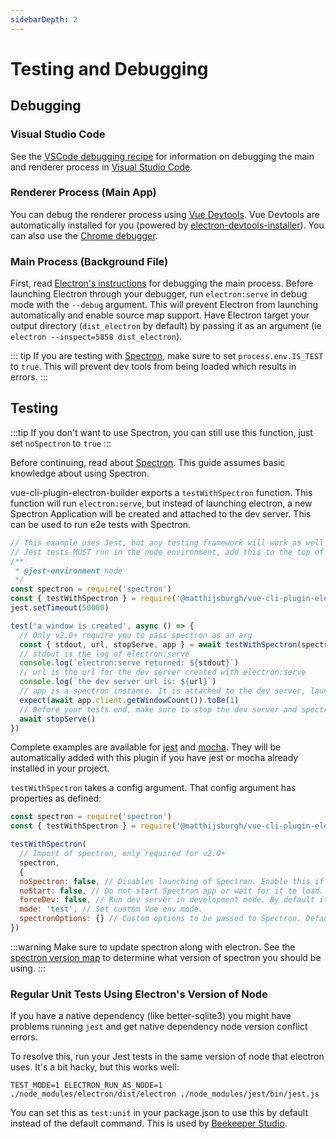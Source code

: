 ```yaml
---
sidebarDepth: 2
---
```


# Testing and Debugging

## Debugging

### Visual Studio Code

See the [VSCode debugging recipe](./recipes.md#debugging-with-vscode) for information on debugging the main and renderer process in [Visual Studio Code](https://code.visualstudio.com/).

### Renderer Process (Main App)

You can debug the renderer process using [Vue Devtools](https://github.com/vuejs/vue-devtools). Vue Devtools are automatically installed for you (powered by [electron-devtools-installer](https://github.com/MarshallOfSound/electron-devtools-installer)). You can also use the [Chrome debugger](https://developers.google.com/web/tools/chrome-devtools/javascript/).

### Main Process (Background File)

First, read [Electron's instructions](https://electronjs.org/docs/tutorial/debugging-main-process) for debugging the main process. Before launching Electron through your debugger, run `electron:serve` in debug mode with the `--debug` argument. This will prevent Electron from launching automatically and enable source map support. Have Electron target your output directory (`dist_electron` by default) by passing it as an argument (ie `electron --inspect=5858 dist_electron`).

::: tip
If you are testing with [Spectron](https://electronjs.org/spectron), make sure to set `process.env.IS_TEST` to `true`. This will prevent dev tools from being loaded which results in errors.
:::

## Testing

:::tip
If you don't want to use Spectron, you can still use this function, just set `noSpectron` to `true`
:::

Before continuing, read about [Spectron](https://github.com/electron/spectron). This guide assumes basic knowledge about using Spectron.

vue-cli-plugin-electron-builder exports a `testWithSpectron` function. This function will run `electron:serve`, but instead of launching electron, a new Spectron Application will be created and attached to the dev server. This can be used to run e2e tests with Spectron.

```javascript
// This example uses Jest, but any testing framework will work as well
// Jest tests MUST run in the node environment, add this to the top of each electron test:
/**
 * @jest-environment node
 */
const spectron = require('spectron')
const { testWithSpectron } = require('@matthijsburgh/vue-cli-plugin-electron-builder')
jest.setTimeout(50000)

test('a window is created', async () => {
  // Only v2.0+ require you to pass spectron as an arg
  const { stdout, url, stopServe, app } = await testWithSpectron(spectron)
  // stdout is the log of electron:serve
  console.log(`electron:serve returned: ${stdout}`)
  // url is the url for the dev server created with electron:serve
  console.log(`the dev server url is: ${url}`)
  // app is a spectron instance. It is attached to the dev server, launched, and waited for to load.
  expect(await app.client.getWindowCount()).toBe(1)
  // Before your tests end, make sure to stop the dev server and spectron
  await stopServe()
})
```

Complete examples are available for [jest](https://github.com/MatthijsBurgh/vue-cli-plugin-electron-builder/blob/master/generator/templates/tests-jest/tests/unit/electron.spec.js) and [mocha](https://github.com/MatthijsBurgh/vue-cli-plugin-electron-builder/blob/master/generator/templates/tests-mocha/tests/unit/electron.spec.js). They will be automatically added with this plugin if you have jest or mocha already installed in your project.

`testWithSpectron` takes a config argument. That config argument has properties as defined:

```javascript
const spectron = require('spectron')
const { testWithSpectron } = require('@matthijsburgh/vue-cli-plugin-electron-builder')

testWithSpectron(
  // Import of spectron, only required for v2.0+
  spectron,
  {
  noSpectron: false, // Disables launching of Spectron. Enable this if you want to launch spectron yourself.
  noStart: false, // Do not start Spectron app or wait for it to load. You will have to call app.start() and app.client.waitUntilWindowLoaded() before running any tests.
  forceDev: false, // Run dev server in development mode. By default it is run in production (serve --mode production).
  mode: 'test', // Set custom Vue env mode.
  spectronOptions: {} // Custom options to be passed to Spectron. Defaults are already set, only use this if you need something customized.
})
```

:::warning
Make sure to update spectron along with electron. See the [spectron version map](https://github.com/electron-userland/spectron#version-map) to determine what version of spectron you should be using.
:::

### Regular Unit Tests Using Electron's Version of Node

If you have a native dependency (like better-sqlite3) you might have problems running `jest` and get native dependency node version conflict errors.

To resolve this, run your Jest tests in the same version of node that electron uses. It's a bit hacky, but this works well:

```
TEST_MODE=1 ELECTRON_RUN_AS_NODE=1 ./node_modules/electron/dist/electron ./node_modules/jest/bin/jest.js
```
You can set this as `test:unit` in your package.json to use this by default instead of the default command. This is used by [Beekeeper Studio](https://github.com/beekeeper-studio/beekeeper-studio).
